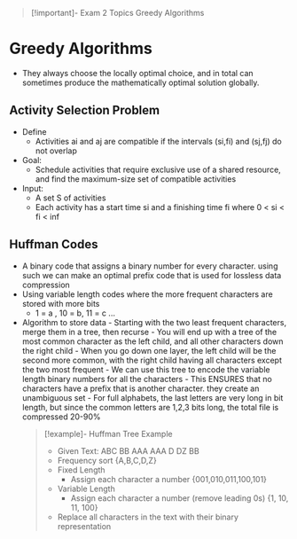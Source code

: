 > [!important]- Exam 2 Topics
> Greedy Algorithms

# Greedy Algorithms

- They always choose the locally optimal choice, and in total can sometimes produce the mathematically optimal solution globally.

## Activity Selection Problem

- Define
  - Activities ai and aj are compatible if the intervals (si,fi) and (sj,fj) do not overlap
- Goal:
  - Schedule activities that require exclusive use of a shared resource, and find the maximum-size set of compatible activities
- Input:
  - A set S of activities
  - Each activity has a start time si and a finishing time fi where 0 < si < fi < inf

## Huffman Codes

- A binary code that assigns a binary number for every character. using such we can make an optimal prefix code that is used for lossless data compression
- Using variable length codes where the more frequent characters are stored with more bits
  - 1 = a , 10 = b, 11 = c ...
- Algorithm to store data - Starting with the two least frequent characters, merge them in a tree, then recurse - You will end up with a tree of the most common character as the left child, and all other characters down the right child - When you go down one layer, the left child will be the second more common, with the right child having all characters except the two most frequent - We can use this tree to encode the variable length binary numbers for all the characters - This ENSURES that no characters have a prefix that is another character. they create an unambiguous set - For full alphabets, the last letters are very long in bit length, but since the common letters are 1,2,3 bits long, the total file is compressed 20-90%
  > [!example]- Huffman Tree Example
  >
  > - Given Text: ABC BB AAA AAA D DZ BB
  > - Frequency sort {A,B,C,D,Z}
  > - Fixed Length
  >   - Assign each character a number {001,010,011,100,101}
  > - Variable Length
  >   - Assign each character a number (remove leading 0s) {1, 10, 11, 100}
  > - Replace all characters in the text with their binary representation
